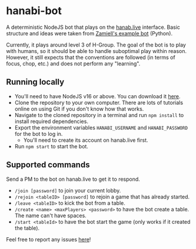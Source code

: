 # hanabi-bot
A deterministic NodeJS bot that plays on the [hanab.live](https://hanab.live/) interface. Basic structure and ideas were taken from [Zamiell's example bot](https://github.com/Zamiell/hanabi-live-bot) (Python).

Currently, it plays around level 3 of H-Group. The goal of the bot is to play with humans, so it should be able to handle suboptimal play within reason. However, it still expects that the conventions are followed (in terms of focus, chop, etc.) and does not perform any "learning".

## Running locally
- You'll need to have NodeJS v16 or above. You can download it [here](https://nodejs.org/en/download/).
- Clone the repository to your own computer. There are lots of tutorials online on using Git if you don't know how that works.
- Navigate to the cloned repository in a terminal and run `npm install` to install required dependencies.
- Export the environment variables `HANABI_USERNAME` and `HANABI_PASSWORD` for the bot to log in.
    - You'll need to create its account on hanab.live first.
- Run `npm start` to start the bot.

## Supported commands
Send a PM to the bot on hanab.live to get it to respond.
- `/join [password]` to join your current lobby.
- `/rejoin <tableID> [password]` to rejoin a game that has already started.
- `/leave <tableID>` to kick the bot from a table.
- `/create <name> <maxPlayers> <password>` to have the bot create a table. The name can't have spaces.
- `/start <tableId>` to have the bot start the game (only works if it created the table).

Feel free to report any issues [here](https://github.com/WillFlame14/hanabi-bot/issues)!
